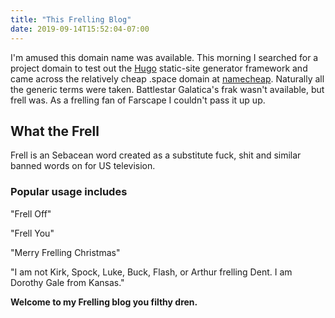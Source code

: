 ```yaml
---
title: "This Frelling Blog"
date: 2019-09-14T15:52:04-07:00
---
```

I'm amused this domain name was available. This morning I searched for a project domain to test out the [Hugo](https://themes.gohugo.io/ "Hugo web framework") static-site generator framework and came across the relatively cheap .space domain at [namecheap](https://www.namecheap.com "namecheap domain registrar"). Naturally all the generic terms were taken. Battlestar Galatica's frak wasn't available, but frell was. As a frelling fan of Farscape I couldn't pass it up up.

## What the Frell

Frell is an Sebacean word created as a substitute fuck, shit and similar banned words on for US television.

### Popular usage includes

"Frell Off"

"Frell You"

"Merry Frelling Christmas"

"I am not Kirk, Spock, Luke, Buck, Flash, or Arthur frelling Dent. I am Dorothy Gale from Kansas."

**Welcome to my Frelling blog you filthy dren.**
